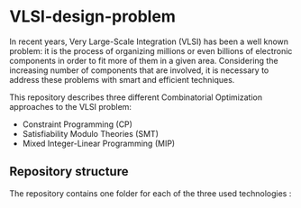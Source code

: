 # VLSI-design-problem

In recent years, Very Large-Scale Integration (VLSI) has been a well known problem: it is the process of organizing millions or even billions of electronic components in order to fit more of them in a given area.
Considering the increasing number of components that are involved, it is necessary to address these problems with smart and efficient techniques.

This repository describes three different Combinatorial Optimization approaches to the VLSI problem:

* Constraint Programming (CP)
* Satisfiability Modulo Theories (SMT)
* Mixed Integer-Linear Programming (MIP)

## Repository structure

The repository contains one folder for each of the three used technologies :
